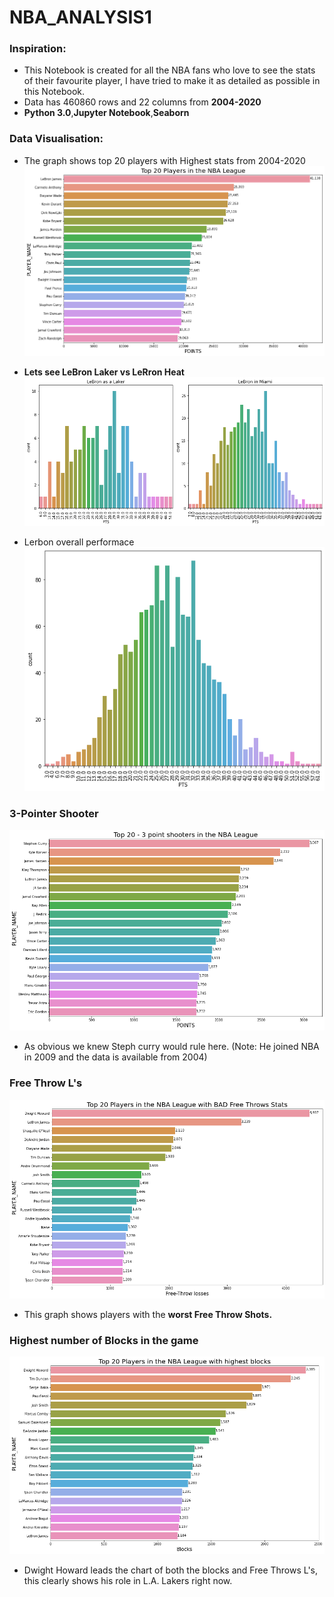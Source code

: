 # NBA_ANALYSIS1

### Inspiration:
- This Notebook is created for all the NBA fans who love to see the stats of their favourite player, I have tried to make it as detailed as possible in this Notebook.
- Data has 460860 rows and 22 columns from **2004-2020**
- **Python 3.0**,**Jupyter Notebook**,**Seaborn**

### Data Visualisation:
- The graph shows top 20 players with Highest stats from 2004-2020
![](/Images/Top%2020%20pts.png)

- **Lets see LeBron Laker vs LeRron Heat**
![](/Images/LBJ%20lakers_Miami.png)

- Lerbon overall performace
![](/Images/LBJ%20%20points.png)

### 3-Pointer Shooter
![](/Images/3%20pointer.png)

- As obvious we knew Steph curry would rule here. (Note: He joined NBA in 2009 and the data is available from 2004)

### Free Throw L's
![](Images/Free_throw_L.png)

- This graph shows players with the **worst Free Throw Shots.**

### Highest number of Blocks in the game
![](/Images/blocks.png)
- Dwight Howard leads the chart of both the blocks and Free Throws L's, this clearly shows his role in L.A. Lakers right now.

